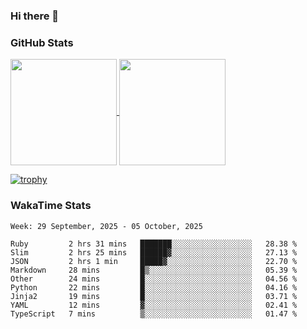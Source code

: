 ### Hi there 👋

### GitHub Stats

<a href="https://github.com/anuraghazra/github-readme-stats">
  <img align="center" height="170px" src="https://github-readme-stats.vercel.app/api/top-langs/?username=tksfjt1024&layout=compact&count_private=true&show_icons=true&show_icons=true&theme=graywhite" />
</a>
<a href="https://github.com/anuraghazra/github-readme-stats">
  <img align="center" height="170px" src="https://github-readme-stats.vercel.app/api?username=tksfjt1024&count_private=true&show_icons=true&show_icons=true&theme=graywhite" />
</a>

[![trophy](https://github-profile-trophy.vercel.app/?username=tksfjt1024)](https://github.com/ryo-ma/github-profile-trophy)

### WakaTime Stats

<!--START_SECTION:waka-->
```text
Week: 29 September, 2025 - 05 October, 2025

Ruby         2 hrs 31 mins   ███████░░░░░░░░░░░░░░░░░░   28.38 % 
Slim         2 hrs 25 mins   ██████▓░░░░░░░░░░░░░░░░░░   27.13 % 
JSON         2 hrs 1 min     █████▓░░░░░░░░░░░░░░░░░░░   22.70 % 
Markdown     28 mins         █▒░░░░░░░░░░░░░░░░░░░░░░░   05.39 % 
Other        24 mins         █░░░░░░░░░░░░░░░░░░░░░░░░   04.56 % 
Python       22 mins         █░░░░░░░░░░░░░░░░░░░░░░░░   04.16 % 
Jinja2       19 mins         █░░░░░░░░░░░░░░░░░░░░░░░░   03.71 % 
YAML         12 mins         ▓░░░░░░░░░░░░░░░░░░░░░░░░   02.41 % 
TypeScript   7 mins          ▒░░░░░░░░░░░░░░░░░░░░░░░░   01.47 % 
```
<!--END_SECTION:waka-->
